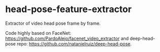 # head-pose-feature-extractor
Extractor of video head pose frame by frame.

Code highly based on FaceNet: https://github.com/PardoAlejo/facenet_video_extractor and deep-head-pose repo: https://github.com/natanielruiz/deep-head-pose.
